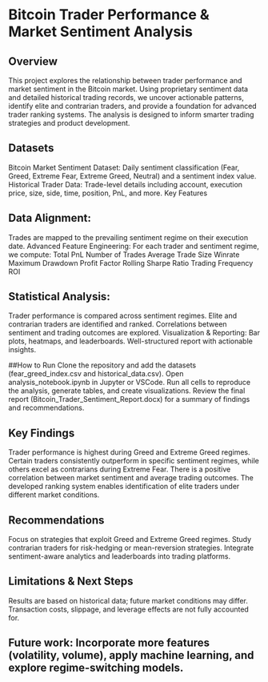 # Bitcoin Trader Performance & Market Sentiment Analysis
## Overview
This project explores the relationship between trader performance and market sentiment in the Bitcoin market. 
Using proprietary sentiment data and detailed historical trading records, we uncover actionable patterns, identify elite and contrarian traders, and provide a foundation for advanced trader ranking systems. 
The analysis is designed to inform smarter trading strategies and product development.

## Datasets
Bitcoin Market Sentiment Dataset: Daily sentiment classification (Fear, Greed, Extreme Fear, Extreme Greed, Neutral) and a sentiment index value. 
Historical Trader Data: Trade-level details including account, execution price, size, side, time, position, PnL, and more. Key Features

## Data Alignment:
Trades are mapped to the prevailing sentiment regime on their execution date. Advanced Feature Engineering: For each trader and sentiment regime, we compute: Total PnL Number of Trades Average Trade Size Winrate Maximum Drawdown Profit Factor Rolling Sharpe Ratio Trading Frequency ROI

## Statistical Analysis:
Trader performance is compared across sentiment regimes. Elite and contrarian traders are identified and ranked. Correlations between sentiment and trading outcomes are explored. Visualization & Reporting: Bar plots, heatmaps, and leaderboards. Well-structured report with actionable insights.

##How to Run
Clone the repository and add the datasets (fear_greed_index.csv and historical_data.csv). Open analysis_notebook.ipynb in Jupyter or VSCode. Run all cells to reproduce the analysis, generate tables, and create visualizations. Review the final report (Bitcoin_Trader_Sentiment_Report.docx) for a summary of findings and recommendations.

## Key Findings
Trader performance is highest during Greed and Extreme Greed regimes. Certain traders consistently outperform in specific sentiment regimes, while others excel as contrarians during Extreme Fear. There is a positive correlation between market sentiment and average trading outcomes. The developed ranking system enables identification of elite traders under different market conditions.

## Recommendations
Focus on strategies that exploit Greed and Extreme Greed regimes. Study contrarian traders for risk-hedging or mean-reversion strategies. Integrate sentiment-aware analytics and leaderboards into trading platforms.

## Limitations & Next Steps
Results are based on historical data; future market conditions may differ. Transaction costs, slippage, and leverage effects are not fully accounted for.

## Future work: Incorporate more features (volatility, volume), apply machine learning, and explore regime-switching models.
